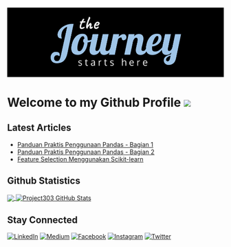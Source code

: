 [![Header](https://raw.githubusercontent.com/project303/project303/master/Project303.png "Header")](https://instagram.com/sigit.ig)


# Welcome to my Github Profile ![](https://komarev.com/ghpvc/?username=project303&label=PROFILE+VISITS)


## Latest Articles
<!-- BLOG-POST-LIST:START -->
- [Panduan Praktis Penggunaan Pandas - Bagian 1](https://hub.idbigdata.com/sigit-prasetyo/panduan-praktis-penggunaan-pandas-bagian-1-39)
- [Panduan Praktis Penggunaan Pandas - Bagian 2](https://hub.idbigdata.com/sigit-prasetyo/panduan-praktis-penggunaan-pandas-bagian-2-40)
- [Feature Selection Menggunakan Scikit-learn](https://www.datalearns247.com/feature-selection-menggunakan-scikit-learn-71)
<!-- BLOG-POST-LIST:END -->




## Github Statistics
<a href="https://github.com/project303/project303">
  <img align="center" src="https://github-readme-stats.vercel.app/api/top-langs/?username=project303&hide=java,html,tex&title_color=ffffff&text_color=c9cacc&icon_color=2bbc8a&bg_color=1d1f21&langs_count=3" />
</a>

<a href="https://github.com/project303/project303">
  <img align="center" src="https://github-readme-stats.vercel.app/api?username=project303&show_icons=true&line_height=27&count_private=true&title_color=ffffff&text_color=c9cacc&icon_color=2bbc8a&bg_color=1d1f21" alt="Project303 GitHub Stats" />
</a>


## Stay Connected

<p>
  <a href="https://www.linkedin.com/in/sigitprasetyo303" target="_blank"><img alt="LinkedIn" src="https://img.shields.io/badge/linkedin-%230077B5.svg?&style=for-the-badge&logo=linkedin&logoColor=white" /></a>  
  <a href="https://medium.com/@sigit303" target="_blank"><img alt="Medium" src="https://img.shields.io/badge/medium-%2312100E.svg?&style=for-the-badge&logo=medium&logoColor=white" /></a>  
  <a href="https://www.facebook.com/sigit.prasetyo.355" target="_blank"><img alt="Facebook" src="https://img.shields.io/badge/facebook-%231877F2.svg?&style=for-the-badge&logo=facebook&logoColor=white" /></a>  
  <a href="https://www.instagram.com/sigit.ig" target="_blank"><img alt="Instagram" src="https://img.shields.io/badge/instagram-%23E4405F.svg?&style=for-the-badge&logo=instagram&logoColor=white" /></a>  
<a href="https://twitter.com/@sigitpras303" target="_blank"><img alt="Twitter" src="https://img.shields.io/badge/twitter-%231DA1F2.svg?&style=for-the-badge&logo=twitter&logoColor=white" /></a> 
  </p>

<!--

### Hi there 👋
**project303/project303** is a ✨ _special_ ✨ repository because its `README.md` (this file) appears on your GitHub profile.

Here are some ideas to get you started:

- 🔭 I’m currently working on ...
- 🌱 I’m currently learning ...
- 👯 I’m looking to collaborate on ...
- 🤔 I’m looking for help with ...
- 💬 Ask me about ...
- 📫 How to reach me: ...
- 😄 Pronouns: ...
- ⚡ Fun fact: ...
-->
